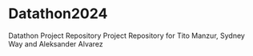 # Datathon2024
Datathon Project Repository
Project Repository for Tito Manzur, Sydney Way and Aleksander Alvarez